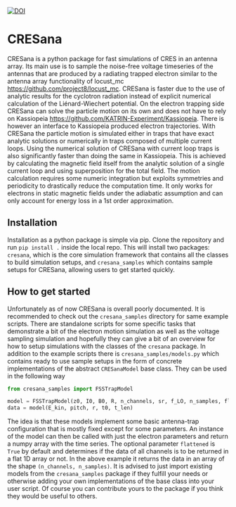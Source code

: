 [![DOI](https://zenodo.org/badge/387478329.svg)](https://doi.org/10.5281/zenodo.13935567)

# CRESana
CRESana is a python package for fast simulations of CRES in an antenna array. Its main use is to sample the noise-free voltage timeseries of the antennas that are produced by a radiating trapped electron similar to the antenna array functionality of locust_mc https://github.com/project8/locust_mc. CRESana is faster due to the use of analytic results for the cyclotron radiation instead of explicit numerical calculation of the Liénard-Wiechert potential. On the electron trapping side CRESana can solve the particle motion on its own and does not have to rely on Kassiopeia https://github.com/KATRIN-Experiment/Kassiopeia. There is however an interface to Kassiopeia produced electron trajectories. With CRESana the particle motion is simulated either in traps that have exact analytic solutions or numerically in traps composed of multiple current loops. Using the numerical solution of CRESana with current loop traps is also significantly faster than doing the same in Kassiopeia. This is achieved by calculating the magnetic field itself from the analytic solution of a single current loop and using superposition for the total field. The motion calculation requires some numeric integration but exploits symmetries and periodicity to drastically reduce the computation time. It only works for electrons in static magnetic fields under the adiabatic assumption and can only account for energy loss in a 1st order approximation.

## Installation
Installation as a python package is simple via pip. Clone the repository and run `pip install .` inside the local repo. This will install two packages: `cresana`, which is the core simulation framework that contains all the classes to build simulation setups, and `cresana_samples` which contains sample setups for CRESana, allowing users to get started quickly.

## How to get started
Unfortunately as of now CRESana is overall poorly documented. It is recommended to check out the `cresana_samples` directory for same example scripts. There are standalone scripts for some specific tasks that demonstrate a bit of the electron motion simulation as well as the voltage sampling simulation and hopefully they can give a bit of an overview for how to setup simulations with the classes of the `cresana` package. In addition to the example scripts there is `cresana_samples/models.py` which contains ready to use sample setups in the form of concrete implementations of the abstract `CRESanaModel` base class. They can be used in the following way

```py
from cresana_samples import FSSTrapModel

model = FSSTrapModel(z0, I0, B0, R, n_channels, sr, f_LO, n_samples, flattened=False)
data = model(E_kin, pitch, r, t0, t_len)
```

The idea is that these models implement some basic antenna-trap configuration that is mostly fixed except for some parameters. An instance of the model can then be called with just the electron parameters and return a numpy array with the time series. The optional parameter `flattened` is `True` by default and determines if the data of all channels is to be returned in a flat 1D array or not. In the above example it returns the data in an array of the shape `(n_channels, n_samples)`. It is advised to just import existing models from the `cresana_samples` package if they fulfill your needs or otherwise adding your own implementations of the base class into your user script. Of course you can contribute yours to the package if you think they would be useful to others.
